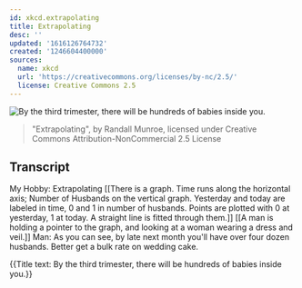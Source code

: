 ```yaml
---
id: xkcd.extrapolating
title: Extrapolating
desc: ''
updated: '1616126764732'
created: '1246604400000'
sources:
  name: xkcd
  url: 'https://creativecommons.org/licenses/by-nc/2.5/'
  license: Creative Commons 2.5
---
```

![By the third trimester, there will be hundreds of babies inside you.](https://imgs.xkcd.com/comics/extrapolating.png)
> "Extrapolating", by Randall Munroe, licensed under Creative Commons Attribution-NonCommercial 2.5 License

## Transcript
My Hobby: Extrapolating
[[There is a graph.  Time runs along the horizontal axis; Number of Husbands on the vertical graph.  Yesterday and today are labeled in time, 0 and 1 in number of husbands.  Points are plotted with 0 at yesterday, 1 at today.  A straight line is fitted through them.]]
[[A man is holding a pointer to the graph, and looking at a woman wearing a dress and veil.]]
Man: As you can see, by late next month you'll have over four dozen husbands. Better get a bulk rate on wedding cake.

{{Title text: By the third trimester, there will be hundreds of babies inside you.}}
